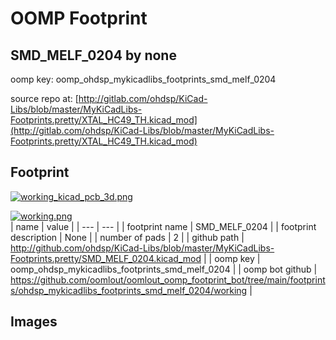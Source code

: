# OOMP Footprint  
## SMD_MELF_0204  by none  
  
oomp key: oomp_ohdsp_mykicadlibs_footprints_smd_melf_0204  
  
source repo at: [http://gitlab.com/ohdsp/KiCad-Libs/blob/master/MyKiCadLibs-Footprints.pretty/XTAL_HC49_TH.kicad_mod](http://gitlab.com/ohdsp/KiCad-Libs/blob/master/MyKiCadLibs-Footprints.pretty/XTAL_HC49_TH.kicad_mod)  
## Footprint  
  
[![working_kicad_pcb_3d.png](working_kicad_pcb_3d_600.png)](working_kicad_pcb_3d.png)  
  
[![working.png](working_600.png)](working.png)  
| name | value | 
| --- | --- | 
| footprint name | SMD_MELF_0204 | 
| footprint description | None | 
| number of pads | 2 | 
| github path | http://github.com/ohdsp/KiCad-Libs/blob/master/MyKiCadLibs-Footprints.pretty/SMD_MELF_0204.kicad_mod | 
| oomp key | oomp_ohdsp_mykicadlibs_footprints_smd_melf_0204 | 
| oomp bot github | https://github.com/oomlout/oomlout_oomp_footprint_bot/tree/main/footprints/ohdsp_mykicadlibs_footprints_smd_melf_0204/working | 
## Images  
